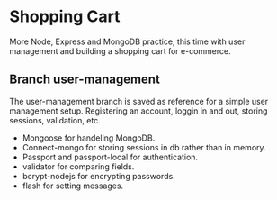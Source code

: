 # Shopping Cart

More Node, Express and MongoDB practice, this time with user management and building a shopping cart for e-commerce.

## Branch user-management

The user-management branch is saved as reference for a simple user management setup. Registering an account, loggin in and out, storing sessions, validation, etc.

* Mongoose for handeling MongoDB.
* Connect-mongo for storing sessions in db rather than in memory.
* Passport and passport-local for authentication.
* validator for comparing fields.
* bcrypt-nodejs for encrypting passwords.
* flash for setting messages.
